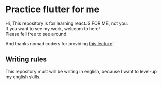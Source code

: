 # Practice flutter for me

Hi, This repository is for learning reactJS FOR ME, not you.  
If you want to see my work, welceom to here!  
Please fell free to see around.

And thanks nomad coders for providing [this lecture](https://nomadcoders.co/tiktok-clone)!

## Writing rules

This repository must will be writing in english, because I want to level-up my english skills.
